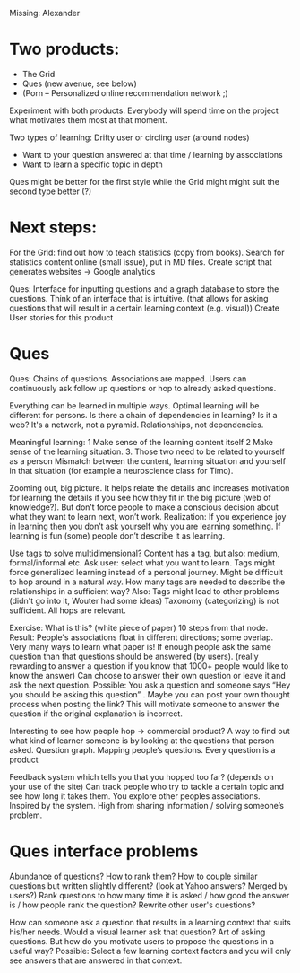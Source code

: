 Missing: Alexander

# Two products:
- The Grid
- Ques (new avenue, see below)
- (Porn – Personalized online recommendation network ;)

Experiment with both products. Everybody will spend time on the project what motivates them most at that moment. 

Two types of learning: Drifty user or circling user (around nodes)
- Want to your question answered at that time / learning by associations
- Want to learn a specific topic in depth

Ques might be better for the first style while the Grid might might suit the second type better (?)

# Next steps:
For the Grid: find out how to teach statistics (copy from books). Search for statistics content online (small issue), put in MD files. 
Create script that generates websites -> Google analytics

Ques: Interface for inputting questions and a graph database to store the questions.
Think of an interface that is intuitive. (that allows for asking questions that will result in a certain learning context (e.g. visual))
Create User stories for this product


# Ques

Ques: Chains of questions. Associations are mapped. Users can continuously ask follow up questions or hop to already asked questions.

Everything can be learned in multiple ways.
Optimal learning will be different for persons.
Is there a chain of dependencies in learning? Is it a web? It's a network, not a pyramid. Relationships, not dependencies. 

Meaningful learning:
1 Make sense of the learning content itself
2 Make sense of  the learning situation.
3. Those two need to be related to yourself as a person
Mismatch between the content, learning situation and yourself in that situation (for example a neuroscience class for Timo). 

Zooming out, big picture. It helps relate the details and increases motivation for learning the details if you see how they fit in the big picture (web of knowledge?).
But don’t force people to make a conscious decision about what they want to learn next, won’t work.
Realization: If you experience joy in learning then you don’t ask yourself why you are learning something.
If learning is fun (some) people  don’t describe it as learning.

Use tags to solve multidimensional?
Content has a tag, but also: medium, formal/informal etc.  Ask user: select what you want to learn.
Tags might force generalized learning instead of a personal journey. Might be difficult to hop around in a natural way.
How many tags are needed to describe the relationships in a sufficient way?
Also: Tags might lead to other problems (didn't go into it, Wouter had some ideas)
Taxonomy (categorizing) is not sufficient. All hops are relevant. 

Exercise: What is this? (white piece of paper)
10 steps from that node. 
Result: People's associations float in different directions; some overlap. Very many ways to learn what paper is!
If enough people ask the same question than that questions should be answered (by users). 
(really rewarding to answer a question if you know that 1000+ people would like to know the answer)
Can choose to answer their own question or leave it and ask the next question.
Possible: You ask a question and someone says “Hey you should be asking this question” .
Maybe you can post your own thought process when posting the link? This will motivate someone to answer the question if the original explanation is incorrect.

Interesting to see how people hop -> commercial product?
A way to find out what kind of learner someone is by looking at the questions that person asked. 
Question graph. Mapping people’s questions. Every question is a product 

Feedback system which tells you that you hopped too far? (depends on your use of the site)
Can track people who try to tackle a certain topic and see how long it takes them.
You explore other peoples associations.
Inspired by the system.
High from sharing information / solving someone’s problem.

# Ques interface problems
Abundance of questions? How to rank them? How to couple similar questions but written slightly different? (look at Yahoo answers? Merged by users?)
Rank questions to how many time it is asked / how good the answer is / how people rank the question?
Rewrite other user's questions? 

How can someone ask a question that results in a learning context that suits his/her needs.
Would a visual learner ask that question? Art of asking questions. But how do you motivate users to propose the questions in a useful way?
Possible: Select a few learning context factors and you will only see answers that are answered in that context.


